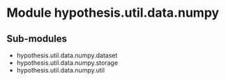 Module hypothesis.util.data.numpy
=================================

Sub-modules
-----------
* hypothesis.util.data.numpy.dataset
* hypothesis.util.data.numpy.storage
* hypothesis.util.data.numpy.util